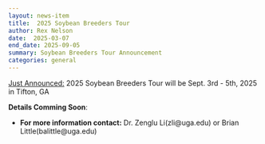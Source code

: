 ```yaml
---
layout: news-item
title:  2025 Soybean Breeders Tour
author: Rex Nelson
date:  2025-03-07
end_date: 2025-09-05
summary: Soybean Breeders Tour Announcement
categories: general    
---
```

<p>
  <a href="">Just Announced:</a> 2025 Soybean Breeders Tour will be Sept. 3rd - 5th, 2025 in Tifton, GA
</p>
<p>
<b>Details Comming Soon</b>:
<ul class="uk-list">
  <li><b>For more information contact:</b> Dr. Zenglu Li(zli@uga.edu) or Brian Little(balittle@uga.edu)</li>
</ul>
</p>
